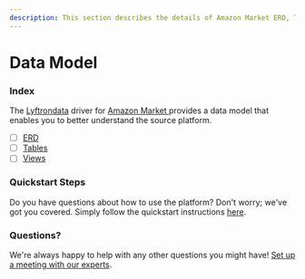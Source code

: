 ```yaml
---
description: This section describes the details of Amazon Market ERD, Tables, and Views.
---
```


# Data Model

### Index

The  [Lyftrondata](https://www.lyftrondata.com/) driver for [Amazon Market](https://www.lyftrondata.com/integration/amazon-market/)[ ](https://www.lyftrondata.com/integration/amazon-market/)provides a data model that enables you to better understand the source platform.

* [ ] [ERD](../../../commerce-analytics/amazon-market/data-model/erd.md)
* [ ] [Tables](../../../commerce-analytics/amazon-market/data-model/tables.md)
* [ ] [Views](../../../commerce-analytics/amazon-market/data-model/views.md)

### Quickstart Steps

Do you have questions about how to use the platform? Don't worry; we've got you covered. Simply follow the quickstart instructions [here](../../../../quickstart-steps.md).

### Questions? <a href="#questions" id="questions"></a>

We're always happy to help with any other questions you might have! [Set up a meeting with our experts](https://www.lyftrondata.com/book-a-meeting/).

